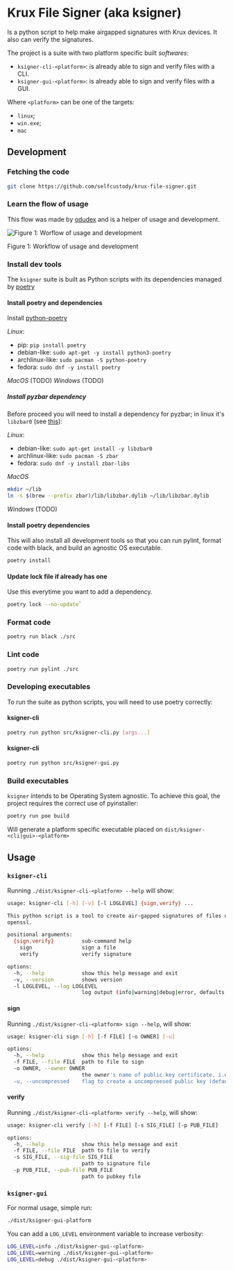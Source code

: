 # Krux File Signer (aka __ksigner__)

Is a python script to help make airgapped signatures with Krux devices.
It also can verify the signatures.

The project is a suite with two platform specific built _softwares_:

* `ksigner-cli-<platform>`: is already able to sign and verify files with a CLI.
* `ksigner-gui-<platform>`: is already able to sign and verify files with a GUI.

Where `<platform>` can be one of the targets:

- `linux`;
- `win.exe`;
- `mac`

## Development

### Fetching the code

```bash
git clone https://github.com/selfcustody/krux-file-signer.git
```

### Learn the flow of usage

This flow was made by [odudex](https://github.com/odudex) and is a helper of usage and development.

<div>
  <image
    title="worflow"
    alt="Figure 1: Worflow of usage and development"
    src="assets/flow.jpg"
  >
  <p>Figure 1: Workflow of usage and development</p>
</div>

### Install dev tools

The `ksigner` suite is built as Python scripts with its dependencies
managed by [poetry](https://python-poetry.org/)


#### Install poetry and dependencies

Install [python-poetry](https://python-poetry.org/docs/)

*Linux*:

- pip: `pip install poetry`
- debian-like: `sudo apt-get -y install python3-poetry`
- archlinux-like: `sudo pacman -S python-poetry`
- fedora: `sudo dnf -y install poetry`

*MacOS* (TODO)
*Windows* (TODO)

##### Install pyzbar dependency

Before proceed you will need to install a dependency for pyzbar; in linux
it's `libzbar0` (see [this](https://stackoverflow.com/questions/63217735/import-pyzbar-pyzbar-unable-to-find-zbar-shared-library#63223900)):

*Linux*:

- debian-like: `sudo apt-get install -y libzbar0`
- archlinux-like: `sudo pacman -S zbar`
- fedora: `sudo dnf -y install zbar-libs`

*MacOS*

```bash
mkdir ~/lib
ln -s $(brew --prefix zbar)/lib/libzbar.dylib ~/lib/libzbar.dylib 
```

*Windows* (TODO)

#### Install poetry dependencies

This will also install all development tools so that you can run pylint,
format code with black, and build an agnostic OS executable. 

```bash
poetry install
```

#### Update lock file if already has one

Use this everytime you want to add a dependency.

```bash
poetry lock --no-update`
```

### Format code

```bash
poetry run black ./src
```

### Lint code

```bash
poetry run pylint ./src
```

### Developing executables

To run the suite as python scripts, you will need to use poetry correctly:

#### ksigner-cli

```bash
poetry run python src/ksigner-cli.py [args...]
```

#### ksigner-cli

```bash
poetry run python src/ksigner-gui.py
```

### Build executables

`ksigner` intends to be Operating System agnostic.
To achieve this goal, the project requires the correct use of pyinstaller:

```bash
poetry run poe build
```

Will generate a platform specific executable placed on `dist/ksigner-<cli|gui>-<platform>`

## Usage

### `ksigner-cli`

Running `./dist/ksigner-cli-<platform> --help` will show:

```bash
usage: ksigner-cli [-h] [-v] [-l LOGLEVEL] {sign,verify} ...

This python script is a tool to create air-gapped signatures of files using Krux, converting hexadecimal public keys exported from Krux to public key certificates in base64 format, in a way that signatures can be verified using
openssl.

positional arguments:
  {sign,verify}         sub-command help
    sign                sign a file
    verify              verify signature

options:
  -h, --help            show this help message and exit
  -v, --version         shows version
  -l LOGLEVEL, --log LOGLEVEL
                        log output (info|warning|debug|error, defaults to 'info')
```

#### sign

Running `./dist/ksigner-cli-<platform> sign --help`, will show:

```bash
usage: ksigner-cli sign [-h] [-f FILE] [-o OWNER] [-u]

options:
  -h, --help            show this help message and exit
  -f FILE, --file FILE  path to file to sign
  -o OWNER, --owner OWNER
                        the owner's name of public key certificate, i.e, the .pem file (default: 'pubkey')
  -u, --uncompressed    flag to create a uncompreesed public key (default: False)
```

#### verify

Running `./dist/ksigner-cli-<platform> verify --help`, will show:

```bash
usage: ksigner-cli verify [-h] [-f FILE] [-s SIG_FILE] [-p PUB_FILE]

options:
  -h, --help            show this help message and exit
  -f FILE, --file FILE  path to file to verify
  -s SIG_FILE, --sig-file SIG_FILE
                        path to signature file
  -p PUB_FILE, --pub-file PUB_FILE
                        path to pubkey file
```

### `ksigner-gui`

For normal usage, simple run:

```bash
./dist/ksigner-gui-platform
```

You can add a `LOG_LEVEL` environment variable to increase verbosity:

```bash
LOG_LEVEL=info ./dist/ksigner-gui-<platform>
LOG_LEVEL=warning ./dist/ksigner-gui-<platform>
LOG_LEVEL=debug ./dist/ksigner-gui-<platform>
```
